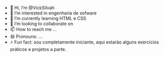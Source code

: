 - 👋 Hi, I’m @VickSilvah
- 👀 I’m interested in engenharia de sofware
- 🌱 I’m currently learning HTML e CSS
- 💞️ I’m looking to collaborate on 
- 📫 How to reach me ...
- 😄 Pronouns: ...
- ⚡ Fun fact: sou completamente iniciante, aqui estarão alguns exercícios práticos e projetos a parte.

<!---
VickSilvah/VickSilvah is a ✨ special ✨ repository because its `README.md` (this file) appears on your GitHub profile.
You can click the Preview link to take a look at your changes.
--->
